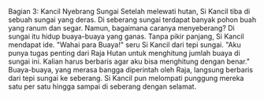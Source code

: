 Bagian 3: Kancil Nyebrang Sungai
Setelah melewati hutan, Si Kancil tiba di sebuah sungai yang deras. Di seberang sungai terdapat banyak pohon buah yang ranum dan segar. Namun, bagaimana caranya menyeberang? Di sungai itu hidup buaya-buaya yang ganas. Tanpa pikir panjang, Si Kancil mendapat ide. "Wahai para Buaya!" seru Si Kancil dari tepi sungai. "Aku punya tugas penting dari Raja Hutan untuk menghitung jumlah buaya di sungai ini. Kalian harus berbaris agar aku bisa menghitung dengan benar." Buaya-buaya, yang merasa bangga diperintah oleh Raja, langsung berbaris dari tepi sungai ke seberang. Si Kancil pun melompati punggung mereka satu per satu hingga sampai di seberang dengan selamat.
